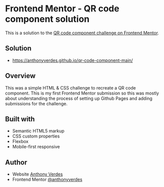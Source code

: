 # Frontend Mentor - QR code component solution

This is a solution to the [QR code component challenge on Frontend Mentor](https://www.frontendmentor.io/challenges/qr-code-component-iux_sIO_H).

## Solution
- https://anthonyverdes.github.io/qr-code-component-main/

## Overview 

This was a simple HTML & CSS challenge to recreate a QR code component. This is my first Frontend Mentor submission so this was mostly about understanding the process of setting up Github Pages and adding submissions for the challenge. 

## Built with

- Semantic HTML5 markup
- CSS custom properties
- Flexbox
- Mobile-first responsive

## Author

- Website [Anthony Verdes](https://www.anthonyverdes.com/) 
- Frontend Mentor [@anthonyverdes](https://www.frontendmentor.io/profile/anthonyverdes)